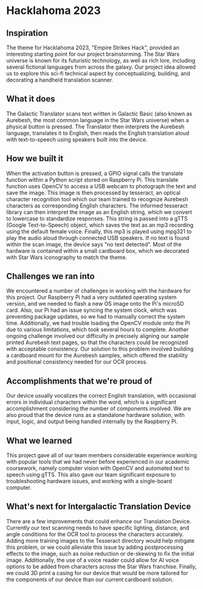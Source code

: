 # Hacklahoma 2023

## Inspiration
The theme for Hacklahoma 2023, "Empire Strikes Hack", provided an interesting starting point for our project brainstorming. The Star Wars universe is known for its futuristic technology, as well as rich lore, including several fictional languages from across the galaxy. Our project idea allowed us to explore this sci-fi technical aspect by conceptualizing, building, and decorating a handheld translation scanner.

## What it does
The Galactic Translator scans text written in Galactic Basic (also known as Aurebesh, the most common language in the Star Wars universe) when a physical button is pressed. The Translator then interprets the Aurebesh language, translates it to English, then reads the English translation aloud with text-to-speech using speakers built into the device.

## How we built it
When the activation button is pressed, a GPIO signal calls the translate function within a Python script stored on Raspberry Pi. This translate function uses OpenCV to access a USB webcam to photograph the text and save the image. This image is then processed by tesseract, an optical character recognition tool which our team trained to recognize Aurebesh characters as corresponding English characters. The informed tesseract library can then interpret the image as an English string, which we convert to lowercase to standardize responses. This string is passed into a gTTS (Google Text-to-Speech) object, which saves the text as an mp3 recording using the default female voice. Finally, this mp3 is played using mpg321 to play the audio aloud through connected USB speakers. If no text is found within the scan image, the device says "no text detected". Most of the hardware is contained within a small cardboard box, which we decorated with Star Wars iconography to match the theme.

## Challenges we ran into
We encountered a number of challenges in working with the hardware for this project. Our Raspberry Pi had a very outdated operating system version, and we needed to flash a new OS image onto the Pi's microSD card. Also, our Pi had an issue syncing the system clock, which was preventing package updates, so we had to manually correct the system time. Additionally, we had trouble loading the OpenCV module onto the PI due to various limitations, which took several hours to complete. Another ongoing challenge involved our difficulty in precisely aligning our sample printed Aurebesh text pages, so that the characters could be recognized with acceptable consistency. Our solution to this problem involved building a cardboard mount for the Aurebesh samples, which offered the stability and positional consistency needed for our OCR process.

## Accomplishments that we're proud of
Our device usually vocalizes the correct English translation, with occasional errors in individual characters within the word, which is a significant accomplishment considering the number of components involved. We are also proud that the device runs as a standalone hardware solution, with input, logic, and output being handled internally by the Raspberry Pi. 

## What we learned
This project gave all of our team members considerable experience working with popular tools that we had never before experienced in our academic coursework, namely computer vision with OpenCV and automated text to speech using gTTS. This also gave our team significant exposure to troubleshooting hardware issues, and working with a single-board computer. 

## What's next for Intergalactic Translation Device
There are a few improvements that could enhance our Translation Device. Currently our text scanning needs to have specific lighting, distance, and angle conditions for the OCR tool to process the characters accurately. Adding more training images to the Tesseract directory would help mitigate this problem, or we could alleviate this issue by adding postprocessing effects to the image, such as noise reduction or de-skewing to fix the initial image. Additionally, the use of a voice reader could allow for AI voice options to be added from characters across the Star Wars franchise. Finally, we could 3D print a casing for our device that would be more tailored for the components of our device than our current cardboard solution.
